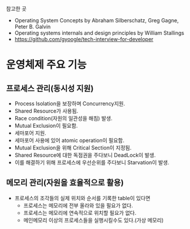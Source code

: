 참고한 곳
- Operating System Concepts by Abraham Silberschatz, Greg Gagne, Peter B. Galvin
- Operating systems internals and design principles by William Stallings
- https://github.com/gyoogle/tech-interview-for-developer

# 운영체제 주요 기능
## 프로세스 관리(동시성 지원)
- Process Isolation을 보장하며 Concurrency지원.
- Shared Resource가 사용됨.
- Race condition(자원의 일관성을 해침) 발생.
- Mutual Exclusion이 필요함.
- 세마포어 지원.
- 세마포어 사용에 있어 atomic operation이 필요함.
- Mutual Exclusion을 위해 Critical Section이 지정됨.
- Shared Resource에 대한 독점권을 주다보니 DeadLock이 발생.
- 이를 해결하기 위해 프로세스에 우선순위를 주다보니 Starvation이 발생.

## 메모리 관리(자원을 효율적으로 활용)
- 프로세스의 조각들의 실제 위치와 순서를 기록한 table이 있다면
  - 프로세스는 메모리에 전부 올라와 있을 필요가 없다.
  - 프로세스는 메모리에 연속적으로 위치할 필요가 없다.
  - 메인메모리 이상의 프로세스들을 실행시킬수도 있다.(가상 메모리)
